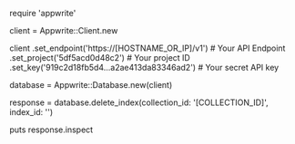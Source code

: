 require 'appwrite'

client = Appwrite::Client.new

client
    .set_endpoint('https://[HOSTNAME_OR_IP]/v1') # Your API Endpoint
    .set_project('5df5acd0d48c2') # Your project ID
    .set_key('919c2d18fb5d4...a2ae413da83346ad2') # Your secret API key

database = Appwrite::Database.new(client)

response = database.delete_index(collection_id: '[COLLECTION_ID]', index_id: '')

puts response.inspect